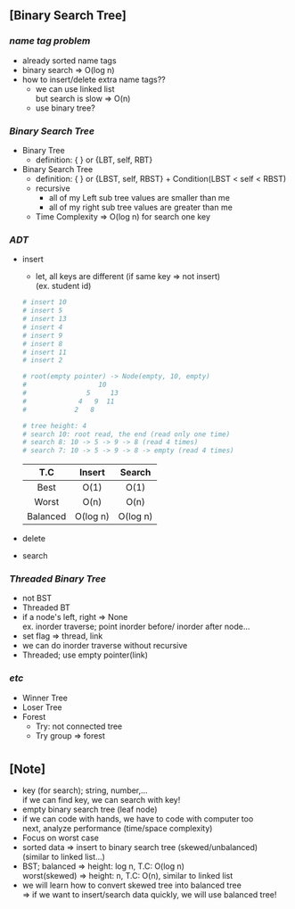 ## [Binary Search Tree]

### _name tag problem_

- already sorted name tags
- binary search => O(log n)
- how to insert/delete extra name tags??
  - we can use linked list <br/>
    but search is slow => O(n)
  - use binary tree?

### _Binary Search Tree_

- Binary Tree
  - definition: { } or {LBT, self, RBT}
- Binary Search Tree
  - definition: { } or {LBST, self, RBST} + Condition(LBST < self < RBST)
  - recursive
    - all of my Left sub tree values are smaller than me
    - all of my right sub tree values are greater than me
  - Time Complexity => O(log n) for search one key

### _ADT_

- insert

  - let, all keys are different (if same key => not insert) <br/>
    (ex. student id)

  ```python
  # insert 10
  # insert 5
  # insert 13
  # insert 4
  # insert 9
  # insert 8
  # insert 11
  # insert 2

  # root(empty pointer) -> Node(empty, 10, empty)
  #                  10
  #               5     13
  #             4   9  11
  #            2   8

  # tree height: 4
  # search 10: root read, the end (read only one time)
  # search 8: 10 -> 5 -> 9 -> 8 (read 4 times)
  # search 7: 10 -> 5 -> 9 -> 8 -> empty (read 4 times)
  ```

  |   T.C    |  Insert  |  Search  |
  | :------: | :------: | :------: |
  |   Best   |   O(1)   |   O(1)   |
  |  Worst   |   O(n)   |   O(n)   |
  | Balanced | O(log n) | O(log n) |

- delete
- search

### _Threaded Binary Tree_

- not BST
- Threaded BT
- if a node's left, right => None <br/>
  ex. inorder traverse; point inorder before/ inorder after node...
- set flag => thread, link
- we can do inorder traverse without recursive
- Threaded; use empty pointer(link)

### _etc_

- Winner Tree
- Loser Tree
- Forest
  - Try: not connected tree
  - Try group => forest

#

## [Note]

- key (for search); string, number,... <br/>
  if we can find key, we can search with key!
- empty binary search tree (leaf node)
- if we can code with hands, we have to code with computer too <br/>
  next, analyze performance (time/space complexity)
- Focus on worst case
- sorted data => insert to binary search tree (skewed/unbalanced) <br/>
  (similar to linked list...)
- BST; balanced => height: log n, T.C: O(log n) <br/>
  worst(skewed) => height: n, T.C: O(n), similar to linked list
- we will learn how to convert skewed tree into balanced tree <br/>
  => if we want to insert/search data quickly, we will use balanced tree!
